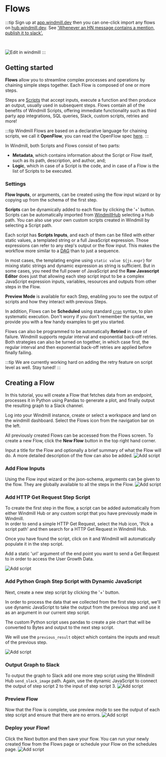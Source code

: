 # Flows

:::tip
Sign up at [app.windmill.dev](https://app.windmill.dev) then you can one-click
import any flows on [hub.windmill.dev](https://hub.windmill.dev). See
['Whenever an HN message contains a mention, publish it to slack'.](https://hub.windmill.dev/flows/13/whenever-an-hn-message-contains-a-mention%2C-publish-it-to-slack)

<br/>

![Edit in windmill](../assets/getting_started/edit_in_windmill.png)
:::

## Getting started

**Flows** allow you to streamline complex processes and operations by chaining
simple steps together. Each Flow is composed of one or more steps.

Steps are [Scripts][scripts] that accept inputs, execute a function and then produce an
output, usually used in subsequent steps. Flows contain all of the benefits of
Windmill Scripts, offering immediate functionality such as third party app
integrations, SQL queries, Slack, custom scripts, retries and more!


:::tip 
Windmill Flows are based on a declarative language for chaining scripts, we call it 
**OpenFlow**, you can read the OpenFlow spec [here](/docs/openflow).
:::

In Windmill, both Scripts and Flows consist of two parts: 

- **Metadata**, which contains information about the Script or Flow itself, such 
  as its path, description, and author, and;
- **Logic**, which in case of a Script is the code, and in case of a Flow is the 
  list of Scripts to be executed.

### Settings

**Flow Inputs**, or arguments, can be created using the flow input wizard
or by copying up from the schema of the first step.

**Scripts** can be dynamically added to each flow by clicking the '+' button.
Scripts can be automatically imported from [
WindmillHub](https://hub.windmill.dev/) selecting a Hub path. You can also use your
own custom scripts created in Windmill by selecting a Script path.

Each script has **Scripts Inputs**, and each of them can be filled
with either static values, a templated string or a full JavaScript
expression. Those expressions can refer to any step's output or the flow
input. This makes the workflow more similar to a [DAG][dag] than to just a sequence.

In most cases, the templating engine using
`static value ${js.expr}` for mixing static strings and dynamic expression as
string is sufficient. But in some cases, you need the full power of JavaScript
and the **Raw Javascript Editor** does just that allowing each step script input
to be a complex JavaScript expression inputs, variables, resources and outputs
from other steps in the Flow.

**Preview Mode** is available for each Step, enabling you to see the
output of scripts and how they interact with previous Steps.

In addition, Flows can be **Scheduled** using standard [`cron`][wiki-cron] 
syntax, to plan systematic execution. Don't worry if you don't remember the 
syntax, we provide you with a few handy examples to get you started.

Flows can also be programmed to be automatically **Retried** in case of 
failure. Windmill supports regular interval and exponential back-off retries.
Both strategies can also be turned on together, in which case first, the 
regular interval and then exponential back-off retries are applied before 
finally failing.

:::tip
We are currently working hard on adding the retry feature on script level as 
well. Stay tuned!
:::

## Creating a Flow

In this tutorial, you will create a Flow that fetches data from an endpoint, 
processes it in Python using Pandas to generate a plot, and finally output
the resulting graph to a Slack channel.

Log into your Windmill instance, create or select a workspace and land on the
windmill dashboard. Select the Flows icon from the navigation bar on the left.

All previously created Flows can be accessed from the Flows screen. To create
a new Flow, click the **New Flow** button in the top right hand corner.

Input a title for the Flow and optionally a brief summary of what the Flow will
do. A more detailed description of the flow can also be added.
![Add script](../assets/getting_started/flows/flow-metadata.png)

### Add Flow Inputs

Using the Flow input wizard or the json-schema, arguments can be given to the
flow. They are globally available to all the steps in the Flow.
![Add script](../assets/getting_started/flows/flow-input.png)

### Add HTTP Get Request Step Script

To create the first step in the flow, a script can be added automatically from
either Windmill Hub or any custom script that you have previously made in
Windmill.  
In order to send a simple HTTP Get Request, select the Hub icon,
'Pick a script path' and then search for a HTTP Get Request in Windmill Hub.

Once you have found the script, click on it and Windmill will
automatically populate it in the step script. 

Add a static 'url' argument of the end point you want to send a Get Request
to in order to access the User Growth Data. 

<!-- FIXME: Already outdated -->
<!-- ![Add script](../assets/getting_started/flows/search-hub-script.png) -->
![Add script](../assets/getting_started/flows/flow-step1.png)

### Add Python Graph Step Script with Dynamic JavaScript

Next, create a new step script by clicking the '+' button. 

In order to process the data that we collected from the first step script,
we'll use dynamic JavaScript to take the output from the previous step and
use it as an argument in our current step script. 

The custom Python script uses pandas to create a pie chart that will be 
converted to Bytes and output to the next step script. 

We will use the `previous_result` object which contains the inputs and 
result of the previous step.

![Add script](../assets/getting_started/flows/flow-step2.png)

### Output Graph to Slack

To output the graph to Slack add one more step script using the Windmill Hub
`send_slack_image` path. Again, use the dynamic JavaScript to connect the output
of step script 2 to the input of step script 3.
![Add script](../assets/getting_started/flows/flow-step3.png)

### Preview Flow

Now that the Flow is complete, use preview mode to see the output of each step
script and ensure that there are no errors.
![Add script](../assets/getting_started/flows/flow-preview.png)

### Deploy your Flow!

Click the Next button and then save your flow. You can run your newly created
flow from the Flows page or schedule your Flow on the schedules page.
![Add script](../assets/getting_started/flows/slack-output.png)


<!-- Resources -->
[scripts]: ../reference#scripts
[dag]: https://en.wikipedia.org/wiki/Directed_acyclic_graph
[wiki-cron]: https://en.wikipedia.org/wiki/Cron